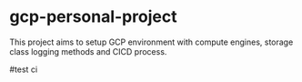 # gcp-personal-project
This project aims to setup GCP environment with compute engines, storage class logging methods and CICD process.

#test ci